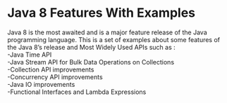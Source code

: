 # Java 8 Features With Examples
Java 8 is the most awaited and is a major feature release of the Java programming language.
This is a set of examples about some features of the Java 8’s release and Most Widely Used APIs such as :\
-Java Time API\
-Java Stream API for Bulk Data Operations on Collections\
-Collection API improvements\
-Concurrency API improvements\
-Java IO improvements\
-Functional Interfaces and Lambda Expressions
